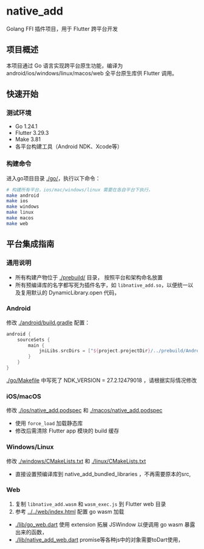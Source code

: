 # native_add

Golang FFI 插件项目，用于 Flutter 跨平台开发

## 项目概述

本项目通过 Go 语言实现跨平台原生功能，编译为 android/ios/windows/linux/macos/web 全平台原生库供 Flutter 调用。

## 快速开始

### 测试环境
- Go 1.24.1
- Flutter 3.29.3
- Make 3.81
- 各平台构建工具（Android NDK、Xcode等）

### 构建命令
进入go项目目录 [./go/](./go/)，执行以下命令：
```bash
# 构建所有平台，ios/mac/windows/linux 需要在各自平台下执行，
make android
make ios
make windows
make linux
make macos
make web
```

## 平台集成指南

### 通用说明
- 所有构建产物位于 [./prebuild/](./prebuild/) 目录， 按照平台和架构命名放置
- 所有预编译库的名字都写死为插件名字，如 `libnative_add.so`，以便统一以及复用默认的 DynamicLibrary.open 代码，

### Android
修改 [./android/build.gradle](./android/build.gradle) 配置：
```gradle
android {
    sourceSets {
        main {
            jniLibs.srcDirs = ["${project.projectDir}/../prebuild/Android"]
        }
    }
}
```
[./go/Makefile](./go/Makefile) 中写死了 NDK_VERSION = 27.2.12479018 ，请根据实际情况修改

### iOS/macOS
修改 [./ios/native_add.podspec](./ios/native_add.podspec) 和 [./macos/native_add.podspec](./macos/native_add.podspec)
- 使用 `force_load` 加载静态库
- 修改后需清除 Flutter app 模块的 build 缓存

### Windows/Linux
修改 [./windows/CMakeLists.txt](./windows/CMakeLists.txt) 和 [./linux/CMakeLists.txt](./linux/CMakeLists.txt)
- 直接设置预编译库到 native_add_bundled_libraries ，不再需要原本的src,

### Web
1. 复制 `libnative_add.wasm` 和 `wasm_exec.js` 到 Flutter web 目录
2. 参考 [../../web/index.html](../../web/index.html) 配置 go wasm 加载
- [./lib/go_web.dart](./lib/go_web.dart) 使用 extension 拓展 JSWindow 以便调用 go wasm 暴露出来的函数，
- [./lib/native_add_web.dart](./lib/native_add_web.dart) promise等各种js中的对象需要toDart使用，
